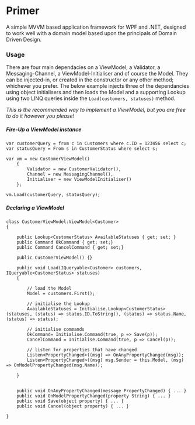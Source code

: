 # Primer

A simple MVVM based application framework for WPF and .NET, designed to work well with a domain model based upon the principals of Domain Driven Design.

### Usage

There are four main dependacies on a ViewModel; a Validator, a Messaging-Channel, a ViewModel-Initialiser and of course the Model. They can be injected-in, or created in the constructor or any other method; whichever you prefer. The below example injects three of the dependancies using object initialisers and then loads the Model and a supporting Lookup using two LINQ queries inside the <code>Load(customers, statuses)</code> method. 

<em>This is the recommended way to implement a ViewModel, but you are free to do it however you please!</em>

##### Fire-Up a ViewModel instance

    var customerQuery = from c in Customers where c.ID = 123456 select c;
    var statusQuery = From s in CustomerStatus where select s;
    
    var vm = new CustomerViewModel() 
        { 
            Validator = new CustomerValidator(),
            Channel = new MessagingChannel(),
            Initialiser = new ViewModelInitialiser()
        };
        
    vm.Load(customerQuery, statusQuery);


##### Declaring a ViewModel

    class CustomerViewModel:ViewModel<Customer>
    {
    
        public Lookup<CustomerStatus> AvailableStatuses { get; set; }
        public Command OkCommand { get; set;}
        public Command CancelCommand { get; set;}
        
        public CustomerViewModel() {}

        public void Load(IQueryable<Customer> customers, IQueryable<CustomerStatus> statuses)
        {
        
            // load the Model
            Model = customers.First();
            
            // initialise the Lookup
            AvailableStatuses = Initialise.Lookup<CustomerStatus>(statuses, (status) => status.ID.ToString(), (status) => status.Name, (status) => status);

            // initialise commands
            OkCommand= Initialise.Command(true, p => Save(p));
            CancelCommand = Initialise.Command(true, p => Cancel(p));
            
            // listen for properties that have changed
            Listen<PropertyChanged>((msg) => OnAnyPropertyChanged(msg));
            Listen<PropertyChanged>((msg) msg.Sender = this.Model, (msg) => OnModelPropertyChanged(msg.Name));
            
        }
        
        
        public void OnAnyPropertyChanged(message PropertyChanged) { ... }
        public void OnModelPropertyChanged(property String) { ... }
        public void Save(object property) { ... }
        public void Cancel(object property) { ... }
  
    }
    
